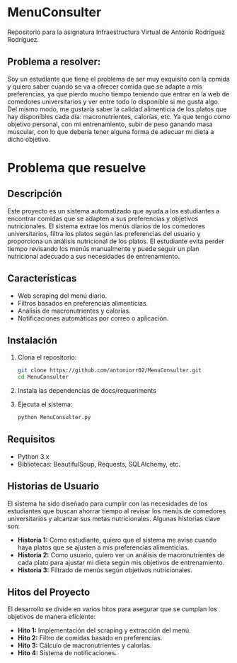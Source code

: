 # MenuConsulter
Repositorio para la asignatura Infraestructura Virtual de Antonio Rodríguez Rodríguez. 

## Problema a resolver:

Soy un estudiante que tiene el problema de ser muy exquisito con la comida y quiero saber cuando se va a ofrecer comida que se adapte a mis preferencias, ya que pierdo mucho tiempo teniendo que entrar en la web de comedores universitarios y ver entre todo lo disponible si me gusta algo. 
Del mismo modo, me gustaría saber la calidad alimenticia de los platos que hay disponibles cada día: macronutrientes, calorías, etc. Ya que tengo como objetivo personal, con mi entrenamiento, subir de peso ganando masa muscular, con lo que debería tener alguna forma de adecuar mi dieta a dicho objetivo.

# Problema que resuelve

## Descripción
Este proyecto es un sistema automatizado que ayuda a los estudiantes a encontrar comidas que se adapten a sus preferencias y objetivos nutricionales. El sistema extrae los menús diarios de los comedores universitarios, filtra los platos según las preferencias del usuario y proporciona un análisis nutricional de los platos.
El estudiante evita perder tiempo revisando los menús manualmente y puede seguir un plan nutricional adecuado a sus necesidades de entrenamiento.

## Características
- Web scraping del menú diario.
- Filtros basados en preferencias alimenticias.
- Análisis de macronutrientes y calorías.
- Notificaciones automáticas por correo o aplicación.

## Instalación
1. Clona el repositorio:
    ```bash
    git clone https://github.com/antoniorr02/MenuConsulter.git
    cd MenuConsulter
    ```
2. Instala las dependencias de docs/requeriments

3. Ejecuta el sistema:
    ```bash
    python MenuConsulter.py
    ```

## Requisitos
- Python 3.x
- Bibliotecas: BeautifulSoup, Requests, SQLAlchemy, etc.

## Historias de Usuario
El sistema ha sido diseñado para cumplir con las necesidades de los estudiantes que buscan ahorrar tiempo al revisar los menús de comedores universitarios y alcanzar sus metas nutricionales. Algunas historias clave son:

- **Historia 1:** Como estudiante, quiero que el sistema me avise cuando haya platos que se ajusten a mis preferencias alimenticias.
- **Historia 2:** Como usuario, quiero ver un análisis de macronutrientes de cada plato para ajustar mi dieta según mis objetivos de entrenamiento.
- **Historia 3:** Filtrado de menús según objetivos nutricionales.

## Hitos del Proyecto
El desarrollo se divide en varios hitos para asegurar que se cumplan los objetivos de manera eficiente:

- **Hito 1:** Implementación del scraping y extracción del menú.
- **Hito 2:** Filtro de comidas basado en preferencias.
- **Hito 3:** Cálculo de macronutrientes y calorías.
- **Hito 4:** Sistema de notificaciones.

